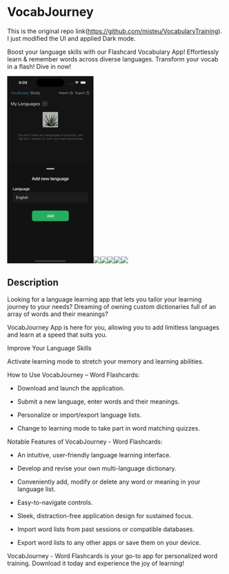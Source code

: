 # VocabJourney

This is the original repo link(https://github.com/misteu/VocabularyTraining). I just modified the UI and applied Dark mode. 

Boost your language skills with our Flashcard Vocabulary App!  Effortlessly learn & remember words across diverse languages. Transform your vocab in a flash! Dive in now!



<img src=https://github.com/salehmasum/VocabularyApp/blob/master/screenshots/one.png width=200><img src=https://github.com/misteu/VocabularyTraining/blob/master/screenshots/flippy2.png width=200><img src=https://github.com/misteu/VocabularyTraining/blob/master/screenshots/flippy4.png width=200><img src=https://github.com/misteu/VocabularyTraining/blob/master/screenshots/flippy5.png width=200><img src=https://github.com/misteu/VocabularyTraining/blob/master/screenshots/flippy6.png width=200><img src=https://github.com/misteu/VocabularyTraining/blob/master/screenshots/flippy7.png width=200>



## Description

Looking for a language learning app that lets you tailor your learning journey to your needs? Dreaming of owning custom dictionaries full of an array of words and their meanings? 

VocabJourney App is here for you, allowing you to add limitless languages and learn at a speed that suits you.

Improve Your Language Skills

Activate learning mode to stretch your memory and learning abilities. 

How to Use VocabJourney – Word Flashcards:

* Download and launch the application.

* Submit a new language, enter words and their meanings.

* Personalize or import/export language lists.

* Change to learning mode to take part in word matching quizzes.

Notable Features of VocabJourney - Word Flashcards:

* An intuitive, user-friendly language learning interface.

* Develop and revise your own multi-language dictionary.

* Conveniently add, modify or delete any word or meaning in your language list.

* Easy-to-navigate controls.

* Sleek, distraction-free application design for sustained focus.

* Import word lists from past sessions or compatible databases.

* Export word lists to any other apps or save them on your device.

VocabJourney - Word Flashcards is your go-to app for personalized word training. Download it today and experience the joy of learning!




 





